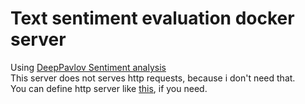 # Text sentiment evaluation docker server
Using [DeepPavlov Sentiment analysis](https://demo.deeppavlov.ai/#/ru/sentiment)   
This server does not serves http requests, because i don't need that.   
You can define http server like [this](https://github.com/format37/codex_completions/blob/main/codex/server.py), if you need.
